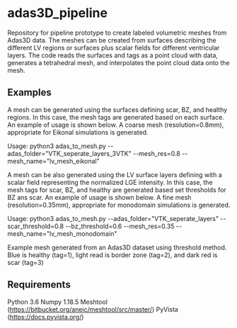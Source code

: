# adas3D_pipeline
Repository for pipeline prototype to create labeled volumetric meshes from Adas3D data. The meshes can be created from surfaces describing the different LV regions or surfaces plus scalar fields for different ventricular layers. The code reads the surfaces and tags as a point cloud with data, generates a tetrahedral mesh, and interpolates the point cloud data onto the mesh.

## Examples

A mesh can be generated using the surfaces defining scar, BZ, and healthy regions. In this case, the mesh tags are generated based on each surface. An example of usage is shown below. A coarse mesh (resolution=0.8mm), appropriate for Eikonal simulations is generated.

Usage:
python3 adas_to_mesh.py --adas_folder="VTK_seperate_layers_3VTK" --mesh_res=0.8 --mesh_name="lv_mesh_eikonal"

A mesh can be also generated using the LV surface layers defining with a scalar field representing the normalized LGE intensity. In this case, the mesh tags for  scar, BZ, and healthy are generated based set thresholds for BZ ans scar. An example of usage is shown below. A fine mesh (resolution=0.35mm), appropriate for monodomain simulations is generated.

Usage:
python3 adas_to_mesh.py --adas_folder="VTK_seperate_layers" --scar_threshold=0.8 --bz_threshold=0.6 --mesh_res=0.35 --mesh_name="lv_mesh_monodomain"

Example mesh generated from an Adas3D dataset using threshold method. Blue is healthy (tag=1), light read is border zone (tag=2), and dark red is scar (tag=3)


## Requirements
Python 3.6
Numpy 1.18.5
Meshtool (https://bitbucket.org/aneic/meshtool/src/master/)
PyVista (https://docs.pyvista.org/)

